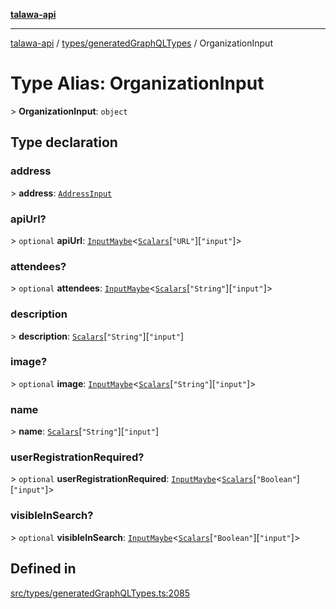 [**talawa-api**](../../../README.md)

***

[talawa-api](../../../modules.md) / [types/generatedGraphQLTypes](../README.md) / OrganizationInput

# Type Alias: OrganizationInput

\> **OrganizationInput**: `object`

## Type declaration

### address

\> **address**: [`AddressInput`](AddressInput.md)

### apiUrl?

\> `optional` **apiUrl**: [`InputMaybe`](InputMaybe.md)\<[`Scalars`](Scalars.md)\[`"URL"`\]\[`"input"`\]\>

### attendees?

\> `optional` **attendees**: [`InputMaybe`](InputMaybe.md)\<[`Scalars`](Scalars.md)\[`"String"`\]\[`"input"`\]\>

### description

\> **description**: [`Scalars`](Scalars.md)\[`"String"`\]\[`"input"`\]

### image?

\> `optional` **image**: [`InputMaybe`](InputMaybe.md)\<[`Scalars`](Scalars.md)\[`"String"`\]\[`"input"`\]\>

### name

\> **name**: [`Scalars`](Scalars.md)\[`"String"`\]\[`"input"`\]

### userRegistrationRequired?

\> `optional` **userRegistrationRequired**: [`InputMaybe`](InputMaybe.md)\<[`Scalars`](Scalars.md)\[`"Boolean"`\]\[`"input"`\]\>

### visibleInSearch?

\> `optional` **visibleInSearch**: [`InputMaybe`](InputMaybe.md)\<[`Scalars`](Scalars.md)\[`"Boolean"`\]\[`"input"`\]\>

## Defined in

[src/types/generatedGraphQLTypes.ts:2085](https://github.com/PalisadoesFoundation/talawa-api/blob/039b0f127fb8caa46d57186ab4b3bb27fe150903/src/types/generatedGraphQLTypes.ts#L2085)
